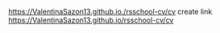 https://ValentinaSazon13.github.io./rsschool-cv/cv
create link
https://ValentinaSazon13.github.io/rsschool-cv/cv
